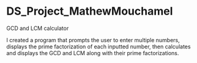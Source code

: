 # DS_Project_MathewMouchamel

GCD and LCM calculator

I created a program that prompts the user to enter multiple numbers, displays the prime factorization of each inputted number, then calculates and displays the GCD and LCM along with their prime factorizations.
